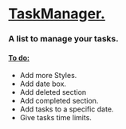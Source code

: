 <h1> <ins> TaskManager. </ins> </h1>
<h3> A list to manage your tasks. </h3>
<h4> <ins> To do: </ins> </h4>
<ul> 
  <li>Add more Styles.</li>
  <li>Add date box.</li>
  <li>Add deleted section</li>
  <li>Add completed section.</li>
  <li>Add tasks to a specific date.</li>
  <li>Give tasks time limits.</li>
</ul>
